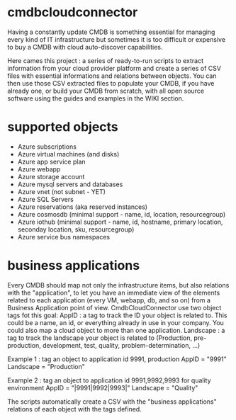 # cmdbcloudconnector
Having a constantly update CMDB is something essential for managing every kind of IT infrastructure but sometimes it is too difficult or expensive to buy a CMDB with cloud auto-discover capabilities.

Here cames this project : a series of ready-to-run scripts to extract information from your cloud provider platform and create a series of CSV files with essential informations and relations between objects.
You can then use those CSV extracted files to populate your CMDB, if you have already one, or build your CMDB from scratch, with all open source software using the guides and examples in the WIKI section.

# supported objects
* Azure subscriptions
* Azure virtual machines (and disks)
* Azure app service plan
* Azure webapp
* Azure storage account
* Azure mysql servers and databases
* Azure vnet (not subnet - YET)
* Azure SQL Servers
* Azure reservations (aka reserved instances)
* Azure cosmosdb (minimal support - name, id, location, resourcegroup)
* Azure iothub (minimal support - name, id, hostname, primary location, seconday location, sku, resourcegroup)
* Azure service bus namespaces

# business applications
Every CMDB should map not only the infrastructure items, but also relations with the "application", to let you have an immediate view of the elements related to each application (every VM, webapp, db, and so on) from a Business Application point of view.
CmdbCloudConnector use two object tags fot this goal:
AppID : a tag to track the ID your object is related to. This could be a name, an id, or everything already in use in your company. You could also map a cloud object to more than one application.
Landscape : a tag to track the landscape your object is related to (Production, pre-production, development, test, quality, problem-determination, ...)

Example 1 : tag an object to application id 9991, production
AppID = "9991"
Landscape = "Production"

Example 2 : tag an object to application id 9991,9992,9993 for quality environment
AppID = "|9991|9992|9993|"
Landscape = "Quality"

The scripts automatically create a CSV with the "business applications" relations of each object with the tags defined.
